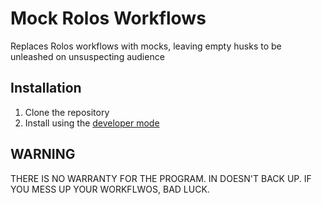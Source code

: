 # Mock Rolos Workflows
Replaces Rolos workflows with mocks, leaving empty husks to be unleashed on unsuspecting audience
## Installation
1. Clone the repository
2. Install using the [developer mode](https://developer.chrome.com/docs/extensions/mv3/getstarted/development-basics/#load-unpacked)
## WARNING
THERE IS NO WARRANTY FOR THE PROGRAM. IN DOESN'T BACK UP. IF YOU MESS UP YOUR WORKFLWOS, BAD LUCK.